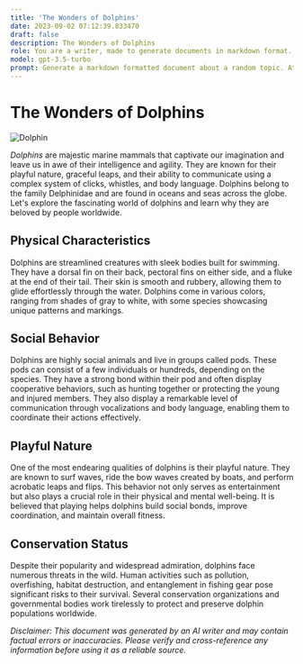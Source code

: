 ```yaml
---
title: 'The Wonders of Dolphins'
date: 2023-09-02 07:12:39.833470
draft: false
description: The Wonders of Dolphins
role: You are a writer, made to generate documents in markdown format. It is very important that all of the documents you generate are in valid markdown format.
model: gpt-3.5-turbo
prompt: Generate a markdown formatted document about a random topic. At the bottom, include a disclaimer explaining that the document was generated by you. The first line of the document should be the title. Make sure that the entire document is in proper markdown format, using a mix of various tags to make the document visually appealing.
---
```


# The Wonders of Dolphins

![Dolphin](https://www.example.com/dolphin.jpg)

*Dolphins* are majestic marine mammals that captivate our imagination and leave us in awe of their intelligence and agility. They are known for their playful nature, graceful leaps, and their ability to communicate using a complex system of clicks, whistles, and body language. Dolphins belong to the family Delphinidae and are found in oceans and seas across the globe. Let's explore the fascinating world of dolphins and learn why they are beloved by people worldwide.

## Physical Characteristics

Dolphins are streamlined creatures with sleek bodies built for swimming. They have a dorsal fin on their back, pectoral fins on either side, and a fluke at the end of their tail. Their skin is smooth and rubbery, allowing them to glide effortlessly through the water. Dolphins come in various colors, ranging from shades of gray to white, with some species showcasing unique patterns and markings.

## Social Behavior

Dolphins are highly social animals and live in groups called pods. These pods can consist of a few individuals or hundreds, depending on the species. They have a strong bond within their pod and often display cooperative behaviors, such as hunting together or protecting the young and injured members. They also display a remarkable level of communication through vocalizations and body language, enabling them to coordinate their actions effectively.

## Playful Nature

One of the most endearing qualities of dolphins is their playful nature. They are known to surf waves, ride the bow waves created by boats, and perform acrobatic leaps and flips. This behavior not only serves as entertainment but also plays a crucial role in their physical and mental well-being. It is believed that playing helps dolphins build social bonds, improve coordination, and maintain overall fitness.

## Conservation Status

Despite their popularity and widespread admiration, dolphins face numerous threats in the wild. Human activities such as pollution, overfishing, habitat destruction, and entanglement in fishing gear pose significant risks to their survival. Several conservation organizations and governmental bodies work tirelessly to protect and preserve dolphin populations worldwide.

*Disclaimer: This document was generated by an AI writer and may contain factual errors or inaccuracies. Please verify and cross-reference any information before using it as a reliable source.*

